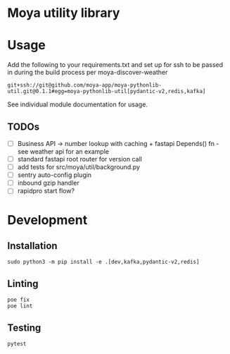 # Moya utility library

# Usage

Add the following to your requirements.txt and set up for ssh to be passed in during the build process per moya-discover-weather

    git+ssh://git@github.com/moya-app/moya-pythonlib-util.git@0.1.1#egg=moya-pythonlib-util[pydantic-v2,redis,kafka]

See individual module documentation for usage.

## TODOs

- [ ] Business API → number lookup with caching + fastapi Depends() fn - see weather api for an example
- [ ] standard fastapi root router for version call
- [ ] add tests for src/moya/util/background.py
- [ ] sentry auto-config plugin
- [ ] inbound gzip handler
- [ ] rapidpro start flow?

# Development

## Installation

    sudo python3 -m pip install -e .[dev,kafka,pydantic-v2,redis]

## Linting

    poe fix
    poe lint

## Testing

    pytest
